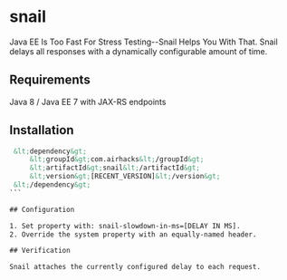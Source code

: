 # snail
Java EE Is Too Fast For Stress Testing--Snail Helps You With That.
Snail delays all responses with a dynamically configurable amount of time.

## Requirements

Java 8 / Java EE 7 with JAX-RS endpoints

## Installation

````xml
 &lt;dependency&gt;
	 &lt;groupId&gt;com.airhacks&lt;/groupId&gt;
	 &lt;artifactId&gt;snail&lt;/artifactId&gt;
	 &lt;version&gt;[RECENT_VERSION]&lt;/version&gt;
 &lt;/dependency&gt;
```

## Configuration

1. Set property with: snail-slowdown-in-ms=[DELAY IN MS].
2. Override the system property with an equally-named header.

## Verification

Snail attaches the currently configured delay to each request.



